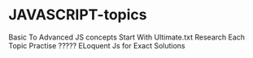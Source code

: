 # JAVASCRIPT-topics
Basic To Advanced JS concepts
Start With Ultimate.txt Research Each Topic Practise
????? ELoquent Js for Exact Solutions
